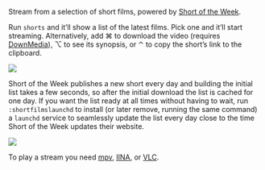 Stream from a selection of short films, powered by [Short of the Week](https://www.shortoftheweek.com/).

Run `shorts` and it’ll show a list of the latest films. Pick one and it’ll start streaming. Alternatively, add ⌘ to download the video (requires [DownMedia](https://github.com/vitorgalvao/alfred-workflows/tree/master/DownMedia)), ⌥ to see its synopsis, or ⌃ to copy the short’s link to the clipboard.

![](https://i.imgur.com/nhXigIF.png)

Short of the Week publishes a new short every day and building the initial list takes a few seconds, so after the initial download the list is cached for one day. If you want the list ready at all times without having to wait, run `:shortfilmslaunchd` to install (or later remove, running the same command) a `launchd` service to seamlessly update the list every day close to the time Short of the Week updates their website.

![](https://i.imgur.com/pKrvlah.png)

To play a stream you need [mpv](http://mpv.io/), [IINA](https://lhc70000.github.io/iina/), or [VLC](http://www.videolan.org/vlc/index.html).
